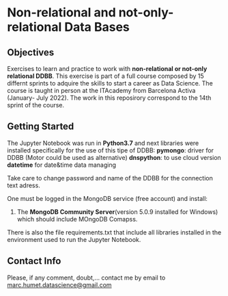 # Non-relational and not-only-relational Data Bases

## Objectives
Exercises to learn and practice to work with **non-relational or not-only relational DDBB**. This exercise is part of a full course composed by 15 differnt sprints to adquire the skills to start a career as Data Science. The course is taught in person at the ITAcademy from Barcelona Activa (January- July 2022). The work in this reposirory correspond to the 14th sprint of the course.

## Getting Started
The Jupyter Notebook was run in **Python3.7** and next libraries were installed specifically for the use of this tipe of DDBB:
**pymongo**: driver for DDBB (Motor could be used as alternative)
**dnspython**: to use cloud version 
**datetime** for date&time data managing

Take care to change password and name of the DDBB for the connection text adress.

One must be logged in the MongoDB service (free account) and install: 
1. The **MongoDB Community Server**(version 5.0.9 installed for Windows) which should include MOngoDB Comapss.


There is also the file requirements.txt that include all libraries installed in the environment used to run the Jupyter Notebook. 

## Contact Info
Please, if any comment, doubt,... contact me by email to marc.humet.datascience@gmail.com

